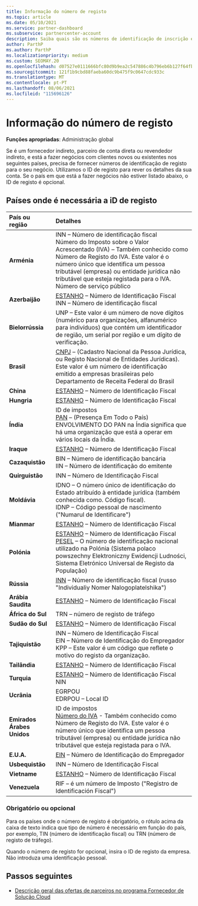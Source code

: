 ```yaml
---
title: Informação do número de registo
ms.topic: article
ms.date: 05/10/2021
ms.service: partner-dashboard
ms.subservice: partnercenter-account
description: Saiba quais são os números de identificação de inscrição e se são obrigatórios para o seu país.
author: ParthP
ms.author: ParthP
ms.localizationpriority: medium
ms.custom: SEOMAY.20
ms.openlocfilehash: d07527e0111666bfc80d9b9ea2c547886c4b796eb6b127f64fbbbc9238e3e4a1
ms.sourcegitcommit: 121f1b9cbd88faeba60dc9b475f9c0647cdc933c
ms.translationtype: MT
ms.contentlocale: pt-PT
ms.lasthandoff: 08/06/2021
ms.locfileid: "115696126"
---
```

# <a name="registration-id-number-information"></a>Informação do número de registo

**Funções apropriadas**: Administração global
 
Se é um fornecedor indireto, parceiro de conta direta ou revendedor indireto, e está a fazer negócios com clientes novos ou existentes nos seguintes países, precisa de fornecer números de identificação de registo para o seu negócio. Utilizamos o ID de registo para rever os detalhes da sua conta. Se o país em que está a fazer negócios não estiver listado abaixo, o ID de registo é opcional.

## <a name="countries-where-registration-id-is-required"></a>Países onde é necessária a iD de registo

| **País ou região** | **Detalhes** |
|:--|:--|
| **Arménia** | INN – Número de identificação fiscal<br>Número do Imposto sobre o Valor Acrescentado (IVA) – Também conhecido como Número de Registo do IVA. Este valor é o número único que identifica um pessoa tributável (empresa) ou entidade jurídica não tributável que esteja registada para o IVA.<br>Número de serviço público |
| **Azerbaijão**  | [ESTANHO](http://www.oecd.org/tax/automatic-exchange/crs-implementation-and-assistance/tax-identification-numbers/Azerbaijan-TIN.pdf) – Número de Identificação Fiscal<br>INN – Número de identificação fiscal |
| **Bielorrússia**  | UNP – Este valor é um número de nove dígitos (numérico para organizações, alfanumérico para indivíduos) que contém um identificador de região, um serial por região e um dígito de verificação. |
|**Brasil** | [CNPJ](http://www.oecd.org/tax/automatic-exchange/crs-implementation-and-assistance/tax-identification-numbers/Brazil-TIN.pdf) – (Cadastro Nacional da Pessoa Jurídica, ou Registo Nacional de Entidades Jurídicas). Este valor é um número de identificação emitido a empresas brasileiras pelo Departamento de Receita Federal do Brasil  |
| **China** | [ESTANHO](http://www.oecd.org/tax/automatic-exchange/crs-implementation-and-assistance/tax-identification-numbers/China-TIN.pdf) – Número de Identificação Fiscal |
| **Hungria**  | [ESTANHO](http://www.oecd.org/tax/automatic-exchange/crs-implementation-and-assistance/tax-identification-numbers/Hungary-TIN.pdf) – Número de Identificação Fiscal |
| **Índia** | ID de impostos<br>[PAN](http://www.oecd.org/tax/automatic-exchange/crs-implementation-and-assistance/tax-identification-numbers/India-TIN.pdf) – (Presença Em Todo o País) ENVOLVIMENTO DO PAN na Índia significa que há uma organização que está a operar em vários locais da Índia. |
| **Iraque** | [ESTANHO](http://www.oecd.org/tax/automatic-exchange/crs-implementation-and-assistance/tax-identification-numbers/) – Número de Identificação Fiscal |
| **Cazaquistão**  | BIN – Número de identificação bancária<br>IIN – Número de identificação do emitente |
| **Quirguistão**  | INN – Número de Identificação Fiscal |
| **Moldávia**  | IDNO – O número único de identificação do Estado atribuído à entidade jurídica (também conhecida como. Código fiscal).<br>IDNP – Código pessoal de nascimento ("Numarul de Identificare") |
| **Mianmar** | [ESTANHO](http://www.oecd.org/tax/automatic-exchange/crs-implementation-and-assistance/tax-identification-numbers/) – Número de Identificação Fiscal |
| **Polónia**  | [ESTANHO](http://www.oecd.org/tax/automatic-exchange/crs-implementation-and-assistance/tax-identification-numbers/Poland-TIN.pdf) – Número de Identificação Fiscal<br>[PESEL](http://www.oecd.org/tax/automatic-exchange/crs-implementation-and-assistance/tax-identification-numbers/Poland-TIN.pdf) – O número de identificação nacional utilizado na Polónia (Sistema polaco powszechny Elektroniczny Ewidencji Ludności, Sistema Eletrónico Universal de Registo da População) |
| **Rússia**  | [INN](http://www.oecd.org/tax/automatic-exchange/crs-implementation-and-assistance/tax-identification-numbers/Russia-TIN.pdf) – Número de identificação fiscal (russo "Individualiy Nomer Nalogoplatelshika") | 
| **Arábia Saudita** | [ESTANHO](http://www.oecd.org/tax/automatic-exchange/crs-implementation-and-assistance/tax-identification-numbers/Saudi-Arabia-TIN.pdf) – Número de Identificação Fiscal |
| **África do Sul** | TRN – número de registo de tráfego |
| **Sudão do Sul** | [ESTANHO](http://www.oecd.org/tax/automatic-exchange/crs-implementation-and-assistance/tax-identification-numbers/) – Número de Identificação Fiscal |
| **Tajiquistão**  | INN – Número de Identificação Fiscal<br>EIN – Número de Identificação do Empregador<br>KPP – Este valor é um código que reflete o motivo do registo da organização. |
| **Tailândia** | [ESTANHO](http://www.oecd.org/tax/automatic-exchange/crs-implementation-and-assistance/tax-identification-numbers/) – Número de Identificação Fiscal |
| **Turquia** | [ESTANHO](http://www.oecd.org/tax/automatic-exchange/crs-implementation-and-assistance/tax-identification-numbers/Turkey-TIN.pdf) – Número de Identificação Fiscal<br>NIN |
| **Ucrânia**  | EGRPOU<br>EDRPOU – Local ID |
| **Emirados Árabes Unidos** | ID de impostos<br>[Número do IVA](http://www.oecd.org/tax/automatic-exchange/crs-implementation-and-assistance/tax-identification-numbers/UAE-TIN.pdf) - Também conhecido como Número de Registo do IVA. Este valor é o número único que identifica um pessoa tributável (empresa) ou entidade jurídica não tributável que esteja registada para o IVA. |
| **E.U.A.** | [EIN](https://irs.ein-forms-gov.com/?keyword=employer%20identification%20number&source=Google&network=o&device=c&devicemodel=&mobile=&adposition%5d&targetid=kwd-81501461534755:loc-190&msclkid=458d3159f6051392f5286e8e75ed79ce) – Número de Identificação do Empregador |
| **Usbequistão**  | INN – Número de Identificação Fiscal |
| **Vietname** | [ESTANHO](http://www.oecd.org/tax/automatic-exchange/crs-implementation-and-assistance/tax-identification-numbers/) – Número de Identificação Fiscal |
| **Venezuela** | RIF – é um número de Imposto ("Registro de Identificación Fiscal") |  

### <a name="mandatory-or-optional"></a>Obrigatório ou opcional
 
Para os países onde o número de registo é obrigatório, o rótulo acima da caixa de texto indica que tipo de número é necessário em função do país, por exemplo, TIN (número de identificação fiscal) ou TRN (número de registo de tráfego).

Quando o número de registo for opcional, insira o ID de registo da empresa. Não introduza uma identificação pessoal.

## <a name="next-steps"></a>Passos seguintes

- [Descrição geral das ofertas de parceiros no programa Fornecedor de Solução Cloud](csp-offers.md)
